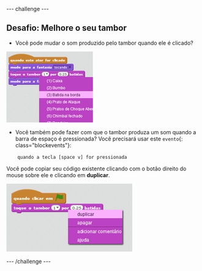 \--- challenge \---

## Desafio: Melhore o seu tambor

+ Você pode mudar o som produzido pelo tambor quando ele é clicado?

![screenshot](images/band-drum-sound.png)

+ Você também pode fazer com que o tambor produza um som quando a barra de espaço é pressionada? Você precisará usar este `evento`{: class="blockevents"}:

```blocks
    quando a tecla [space v] for pressionada
```

Você pode copiar seu código existente clicando com o botão direito do mouse sobre ele e clicando em **duplicar**.

![screenshot](images/band-duplicate-code.png)

\--- /challenge \---